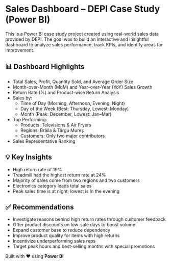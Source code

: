 # Sales Dashboard – DEPI Case Study (Power BI)

This is a Power BI case study project created using real-world sales data provided by DEPI. The goal was to build an interactive and insightful dashboard to analyze sales performance, track KPIs, and identify areas for improvement.

## 📊 Dashboard Highlights

- Total Sales, Profit, Quantity Sold, and Average Order Size
- Month-over-Month (MoM) and Year-over-Year (YoY) Sales Growth
- Return Rate (%) and Product-wise Return Analysis
- Sales by:
  - Time of Day (Morning, Afternoon, Evening, Night)
  - Day of the Week (Best: Thursday, Lowest: Monday)
  - Month (Peak: December, Lowest: Jan–Mar)
- Top Performing:
  - Products: Televisions & Air Fryers
  - Regions: Brăila & Târgu Mureș
  - Customers: Only two major contributors
- Sales Representative Ranking

## 💡 Key Insights

- High return rate of 19%
- Treadmill had the highest return rate at 24%
- Majority of sales come from two regions and two customers
- Electronics category leads total sales
- Peak sales time is at night; lowest is in the evening

## ✅ Recommendations

- Investigate reasons behind high return rates through customer feedback
- Offer product discounts on low-sale days to boost volume
- Expand customer base to reduce dependency
- Improve product quality for items with high returns
- Incentivize underperforming sales reps
- Target peak hours and best-selling months with special promotions

Built with ❤️ using **Power BI**  

